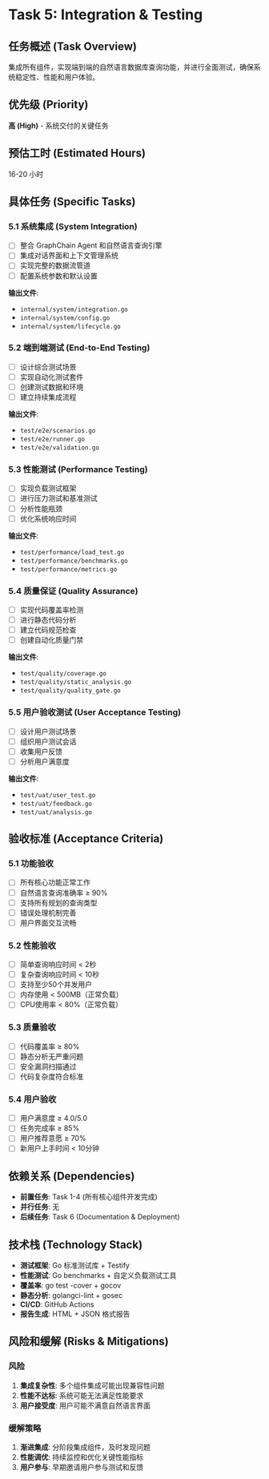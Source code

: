 # Task 5: Integration & Testing

## 任务概述 (Task Overview)
集成所有组件，实现端到端的自然语言数据库查询功能，并进行全面测试，确保系统稳定性、性能和用户体验。

## 优先级 (Priority)
**高 (High)** - 系统交付的关键任务

## 预估工时 (Estimated Hours)
16-20 小时

## 具体任务 (Specific Tasks)

### 5.1 系统集成 (System Integration)
- [ ] 整合 GraphChain Agent 和自然语言查询引擎
- [ ] 集成对话界面和上下文管理系统
- [ ] 实现完整的数据流管道
- [ ] 配置系统参数和默认设置

**输出文件**:
- `internal/system/integration.go`
- `internal/system/config.go`
- `internal/system/lifecycle.go`

### 5.2 端到端测试 (End-to-End Testing)
- [ ] 设计综合测试场景
- [ ] 实现自动化测试套件
- [ ] 创建测试数据和环境
- [ ] 建立持续集成流程

**输出文件**:
- `test/e2e/scenarios.go`
- `test/e2e/runner.go`
- `test/e2e/validation.go`

### 5.3 性能测试 (Performance Testing)
- [ ] 实现负载测试框架
- [ ] 进行压力测试和基准测试
- [ ] 分析性能瓶颈
- [ ] 优化系统响应时间

**输出文件**:
- `test/performance/load_test.go`
- `test/performance/benchmarks.go`
- `test/performance/metrics.go`

### 5.4 质量保证 (Quality Assurance)
- [ ] 实现代码覆盖率检测
- [ ] 进行静态代码分析
- [ ] 建立代码规范检查
- [ ] 创建自动化质量门禁

**输出文件**:
- `test/quality/coverage.go`
- `test/quality/static_analysis.go`
- `test/quality/quality_gate.go`

### 5.5 用户验收测试 (User Acceptance Testing)
- [ ] 设计用户测试场景
- [ ] 组织用户测试会话
- [ ] 收集用户反馈
- [ ] 分析用户满意度

**输出文件**:
- `test/uat/user_test.go`
- `test/uat/feedback.go`
- `test/uat/analysis.go`

## 验收标准 (Acceptance Criteria)

### 5.1 功能验收
- [ ] 所有核心功能正常工作
- [ ] 自然语言查询准确率 ≥ 90%
- [ ] 支持所有规划的查询类型
- [ ] 错误处理机制完善
- [ ] 用户界面交互流畅

### 5.2 性能验收
- [ ] 简单查询响应时间 < 2秒
- [ ] 复杂查询响应时间 < 10秒
- [ ] 支持至少50个并发用户
- [ ] 内存使用 < 500MB（正常负载）
- [ ] CPU使用率 < 80%（正常负载）

### 5.3 质量验收
- [ ] 代码覆盖率 ≥ 80%
- [ ] 静态分析无严重问题
- [ ] 安全漏洞扫描通过
- [ ] 代码复杂度符合标准

### 5.4 用户验收
- [ ] 用户满意度 ≥ 4.0/5.0
- [ ] 任务完成率 ≥ 85%
- [ ] 用户推荐意愿 ≥ 70%
- [ ] 新用户上手时间 < 10分钟

## 依赖关系 (Dependencies)
- **前置任务**: Task 1-4 (所有核心组件开发完成)
- **并行任务**: 无
- **后续任务**: Task 6 (Documentation & Deployment)

## 技术栈 (Technology Stack)
- **测试框架**: Go 标准测试库 + Testify
- **性能测试**: Go benchmarks + 自定义负载测试工具
- **覆盖率**: go test -cover + gocov
- **静态分析**: golangci-lint + gosec
- **CI/CD**: GitHub Actions
- **报告生成**: HTML + JSON 格式报告

## 风险和缓解 (Risks & Mitigations)

### 风险
1. **集成复杂性**: 多个组件集成可能出现兼容性问题
2. **性能不达标**: 系统可能无法满足性能要求
3. **用户接受度**: 用户可能不满意自然语言界面

### 缓解策略
1. **渐进集成**: 分阶段集成组件，及时发现问题
2. **性能调优**: 持续监控和优化关键性能指标
3. **用户参与**: 早期邀请用户参与测试和反馈 